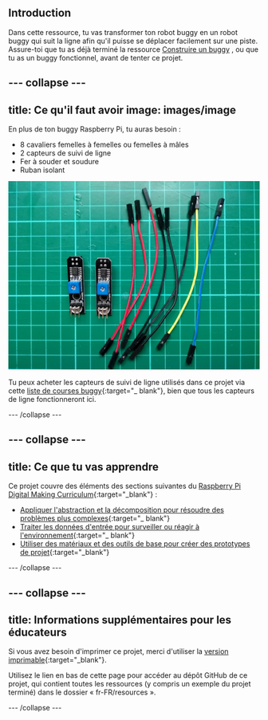 ## Introduction

Dans cette ressource, tu vas transformer ton robot buggy en un robot buggy qui suit la ligne afin qu'il puisse se déplacer facilement sur une piste. Assure-toi que tu as déjà terminé la ressource [Construire un buggy](https://projects.raspberrypi.org/fr-FR/projects/build-a-buggy) , ou que tu as un buggy fonctionnel, avant de tenter ce projet.

<stream class="cloudflare-video" id="6a20279dbfe23651cfe17ebe616b87b7" loop></stream>

--- collapse ---
---
title: Ce qu'il faut avoir
image: images/image
---

En plus de ton buggy Raspberry Pi, tu auras besoin :

+ 8 cavaliers femelles à femelles ou femelles à mâles
+ 2 capteurs de suivi de ligne
+ Fer à souder et soudure
+ Ruban isolant

![composants](images/components.jpg)

Tu peux acheter les capteurs de suivi de ligne utilisés dans ce projet via cette [liste de courses buggy](https://my.aliexpress.com/wishlist/wish_list_product_list.htm?spm=a2g0s.8937460.0.0.EKSrsx&currentGroupId=100000000943756){:target="_ blank"}, bien que tous les capteurs de ligne fonctionneront ici.

--- /collapse ---

--- collapse ---
---
title: Ce que tu vas apprendre
---

Ce projet couvre des éléments des sections suivantes du [Raspberry Pi Digital Making Curriculum](http://rpf.io/curriculum){:target="_blank"} :

+ [Appliquer l'abstraction et la décomposition pour résoudre des problèmes plus complexes](https://curriculum.raspberrypi.org/programming/developer/){:target="_ blank"}
+ [Traiter les données d'entrée pour surveiller ou réagir à l'environnement](https://curriculum.raspberrypi.org/physical-computing/developer/){:target="_ blank"}
+ [Utiliser des matériaux et des outils de base pour créer des prototypes de projet](https://curriculum.raspberrypi.org/manufacture/creator/){:target="_blank"}

--- /collapse ---

--- collapse ---
---
title: Informations supplémentaires pour les éducateurs
---

Si vous avez besoin d'imprimer ce projet, merci d'utiliser la [version imprimable](https://projects.raspberrypi.org/fr-FR/projects/rpi-python-line-following/print){:target="_blank"}.

Utilisez le lien en bas de cette page pour accéder au dépôt GitHub de ce projet, qui contient toutes les ressources (y compris un exemple du projet terminé) dans le dossier « fr-FR/resources ».

--- /collapse ---